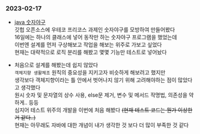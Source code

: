 ### 2023-02-17  
- [java 숫자야구](https://github.com/Naellu/baseballgame-ref)<br>
깃헙 오픈소스에 우테코 프리코스 과제인 숫자야구를 모방하여 만들어봤다<br>
16일에는 하나의 클래스에 넣어 동작만 하는 숫자야구 프로그램을 했었는데  
이번엔 설계를 먼저 구상해보고 작업을 해보는 위주로 가보고 싶었다  
현재는 대략적으로 로직 분리를 해봤고 몇몇 기능만 테스트로 넣어놨다  


- 처음으로 설계를 해봤는데 쉽지 않았다  
`객체지향 생활체조` 원칙의 중요성을 지키고자 비슷하게 해보려고 했지만  
생각보다 객체지향이라는 틀 안에서 벗어나지 않기 위해 고려해야하는 점이 많았다고 생각했다  
원시 숫자 및 문자열의 상수 사용, else문 제거, 변수 및 메서드 작명법, 의존성을 약하게.. 등등  
심지어 테스트 위주의 개발을 이번에 처음 해봤다 ~~(현재 테스트 코드는 뭔가 이상한거 같다..)~~  
현재는 아무래도 자바에 대한 개념이 내가 생각한 것 보다 더 많이 부족한 것 같다


  